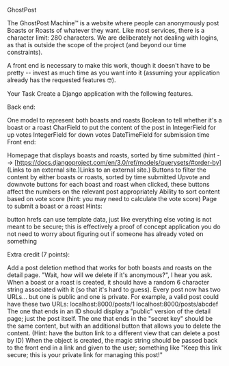 GhostPost


The GhostPost Machine™ is a website where people can anonymously post Boasts or Roasts of whatever they want. Like most services, there is a character limit: 280 characters. We are deliberately not dealing with logins, as that is outside the scope of the project (and beyond our time constraints). 

A front end is necessary to make this work, though it doesn't have to be pretty -- invest as much time as you want into it (assuming your application already has the requested features 🤓).

Your Task
Create a Django application with the following features.

Back end:

One model to represent both boasts and roasts
Boolean to tell whether it's a boast or a roast
CharField to put the content of the post in
IntegerField for up votes
IntegerField for down votes
DateTimeField for submission time
Front end: 

Homepage that displays boasts and roasts, sorted by time submitted (hint --> [https://docs.djangoproject.com/en/3.0/ref/models/querysets/#order-by] (Links to an external site.)Links to an external site.)
Buttons to filter the content by either boasts or roasts, sorted by time submitted
Upvote and downvote buttons for each boast and roast
when clicked, these buttons affect the numbers on the relevant post appropriately
Ability to sort content based on vote score (hint: you may need to calculate the vote score) 
Page to submit a boast or a roast
Hints:

button hrefs can use template data, just like everything else
voting is not meant to be secure; this is effectively a proof of concept application
you do not need to worry about figuring out if someone has already voted on something
 

Extra credit (7 points):

Add a post deletion method that works for both boasts and roasts on the detail page. "Wait, how will we delete if it's anonymous?", I hear you ask. When a boast or a roast is created, it should have a random 6 character string associated with it (so that it's hard to guess). Every post now has two URLs... but one is public and one is private. For example, a valid post could have these two URLs:
localhost:8000/posts/1
localhost:8000/posts/abcdef
The one that ends in an ID should display a "public" version of the detail page; just the post itself. The one that ends in the "secret key" should be the same content, but with an additional button that allows you to delete the content. (Hint: have the button link to a different view that can delete a post by ID)
When the object is created, the magic string should be passed back to the front end in a link and given to the user; something like "Keep this link secure; this is your private link for managing this post!"